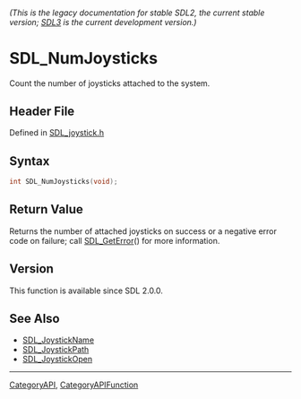 ###### (This is the legacy documentation for stable SDL2, the current stable version; [SDL3](https://wiki.libsdl.org/SDL3/) is the current development version.)
# SDL_NumJoysticks

Count the number of joysticks attached to the system.

## Header File

Defined in [SDL_joystick.h](https://github.com/libsdl-org/SDL/blob/SDL2/include/SDL_joystick.h)

## Syntax

```c
int SDL_NumJoysticks(void);

```

## Return Value

Returns the number of attached joysticks on success or a negative error
code on failure; call [SDL_GetError](SDL_GetError)() for more information.

## Version

This function is available since SDL 2.0.0.

## See Also

- [SDL_JoystickName](SDL_JoystickName)
- [SDL_JoystickPath](SDL_JoystickPath)
- [SDL_JoystickOpen](SDL_JoystickOpen)

----
[CategoryAPI](CategoryAPI), [CategoryAPIFunction](CategoryAPIFunction)

